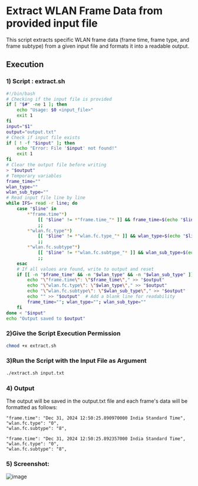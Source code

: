 # Extract WLAN Frame Data from provided input file
This script extracts specific WLAN frame data (frame time, frame type, and frame subtype) from a given input file and formats it into a readable output.

## Execution

### 1) Script : extract.sh
```bash
#!/bin/bash
# Checking if the input file is provided
if [ "$#" -ne 1 ]; then
    echo "Usage: $0 <input_file>"
    exit 1
fi
input="$1"
output="output.txt"
# Check if input file exists
if [ ! -f "$input" ]; then
    echo "Error: File '$input' not found!"
    exit 1
fi
# Clear the output file before writing
> "$output"
# Temporary variables
frame_time=""
wlan_type=""
wlan_sub_type=""
# Read input file line by line
while IFS= read -r line; do
    case "$line" in
        *"frame.time"*)
            [[ "$line" != *"frame.time_"* ]] && frame_time=$(echo "$line" | cut -d':' -f2- | xargs | sed 's/,$//')
            ;;
        *"wlan.fc.type"*)
            [[ "$line" != *"wlan.fc.type_"* ]] && wlan_type=$(echo "$line" | cut -d':' -f2- | xargs | sed 's/,$//')
            ;;
        *"wlan.fc.subtype"*)
            [[ "$line" != *"wlan.fc.subtype_"* ]] && wlan_sub_type=$(echo "$line" | cut -d':' -f2- | xargs | sed 's/,$//')
            ;;
    esac
    # If all values are found, write to output and reset
    if [[ -n "$frame_time" && -n "$wlan_type" && -n "$wlan_sub_type" ]]; then
        echo "\"frame.time\": \"$frame_time\"," >> "$output"
        echo "\"wlan.fc.type\": \"$wlan_type\"," >> "$output"
        echo "\"wlan.fc.subtype\": \"$wlan_sub_type\"," >> "$output"
        echo "" >> "$output"  # Add a blank line for readability
        frame_time=""; wlan_type=""; wlan_sub_type=""
    fi
done < "$input"
echo "Output saved to $output"
```
### 2)Give the Script Execution Permission
```bash
chmod +x extract.sh
```
### 3)Run the Script with the Input File as Argument
```bash
./extract.sh input.txt
```
### 4) Output
The output will be saved in the output.txt file and each frame's data will be formatted as follows:
```
"frame.time": "Dec 31, 2024 12:50:25.890970000 India Standard Time",
"wlan.fc.type": "0",
"wlan.fc.subtype": "8",

"frame.time": "Dec 31, 2024 12:50:25.892357000 India Standard Time",
"wlan.fc.type": "0",
"wlan.fc.subtype": "8",

```
### 5) Screenshot:
![image](https://github.com/user-attachments/assets/80435eb6-5d98-4bc3-898b-977f32eec499)


